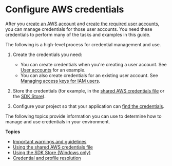 # Configure AWS credentials<a name="net-dg-config-creds"></a>

After you [create an AWS account](net-dg-signup.md) and [create the required user accounts](net-dg-users-roles.md), you can manage credentials for those user accounts\. You need these credentials to perform many of the tasks and examples in this guide\.

The following is a high\-level process for credential management and use\.

1. Create the credentials you need:
   + You can create credentials when you're creating a user account\. See [User accounts](net-dg-users-roles.md#net-dg-users-roles-user) for an example\.
   + You can also create credentials for an existing user account\. See [Managing access keys for IAM users](https://docs.aws.amazon.com/IAM/latest/UserGuide/id_credentials_access-keys.html#Using_CreateAccessKey)\.

1. Store the credentials \(for example, in the [shared AWS credentials file](creds-file.md) or the [SDK Store](sdk-store.md)\)\.

1. Configure your project so that your application can [find the credentials](creds-assign.md)\.

The following topics provide information you can use to determine how to manage and use credentials in your environment\.

**Topics**
+ [Important warnings and guidelines](net-dg-config-creds-warnings-and-guidelines.md)
+ [Using the shared AWS credentials file](creds-file.md)
+ [Using the SDK Store \(Windows only\)](sdk-store.md)
+ [Credential and profile resolution](creds-assign.md)